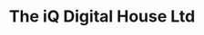 ---
title: 'The iQ Digital House Ltd'
desc: '
<p class="font--regular">The iQ Digital House Ltd are a small & large format digital printers based in Aldershot. We specialise in quick turnaround, on demand printing. We pride ourselves on helping our clients using our print solutions.</p>'
tags:
  - Location::Aldershot, Hampshire
  - Category::Financial, Legal & Business
header:
  src: header.jpg
  alt: The iQ Digital House Ltd Header
logo: 
  src: logo.jpg
  alt: The iQ Digital House Ltd Logo
covidInfomation: '
<p class="font--regular">We are open as usual, Monday to Friday 8.30am to 5pm.</p>'
covidStatus:
  icon: success
  text: 'We are Open! Business As Usual.'
openingHours:
  monday: '0830 - 1700'
  tuesday: '0830 - 1700'
  wednesday: '0830 - 1700'
  thursday: '0830 - 1700'
  friday: '0830 - 1700'
  saturday: 'Closed'
  sunday: 'Closed'
contactDetails:
  email: 'info@iqdigitalhouse.com'
  phone: '01252319691'
  website: 'https://www.iqdigitalhouse.com'
socialLinks:
  facebook: 'https://www.facebook.com/IQ-Digital-House-126982180676199'
  instagram: 'https://www.instagram.com/iq_digital_house/?hl=en'
ctaLink: 'https://www.iqdigitalhouse.com'
metaDesc: 'The iQ Digital House Ltd are a small & large format digital printers based in Aldershot. We specialise in quick turnaround, on demand printing. We pride ourselves on helping our clients using our print solutions.'
---